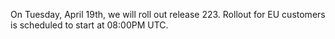 On Tuesday, April 19th, we will roll out release 223. Rollout for EU customers is scheduled to start at 08:00PM UTC.
